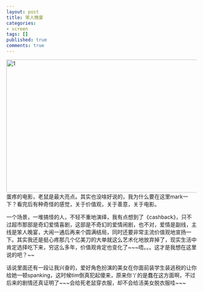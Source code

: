 ```yaml
---
layout: post
title: 笨人晚宴
categories:
- screen
tags: []
published: true
comments: true
---
```

<p><img class="alignnone" title="1" src="http://files.blogcn.com/wp05/M00/01/15/wKgKZk2aHLQAAAAAAADB7yAnsbY511.jpg" alt="1" width="624" height="352" />蛋疼的电影，老鼠是最大亮点。其实也没啥好说的，我为什么要在这里mark一下？看完后有种奇怪的感觉，关于价值观，关于善意，关于电影。</p>

<p>一个场景，一堆搞怪的人，不轻不重地演绎，我有点想到了《cashback》，只不过超市那部是奇幻爱情喜剧，这部是不奇幻的爱情闹剧，也不对，爱情是副线，主线是笨人晚宴，大闹一通后再来个圆满结局，同时还要非常主流价值观地宣扬一下。其实我还是挺心疼那几个亿美刀的大单就这么艺术化地放弃掉了，现实生活中肯定选择吃下来，穷这么多年，价值观肯定也变化了~~~唔。。。这才是我想在这里说的吧？~~</p>

<p>话说里面还有一段让我兴奋的，爱好角色扮演的美女在你面前装学生装逃税的让你给她一顿spanking，这时候tim倒真犯起傻来，原来你丫的是蠢在这方面啊，不过后来的剧情还真证明了~~~会给死老鼠穿衣服，却不会给活美女脱衣服哇~~~</p>
